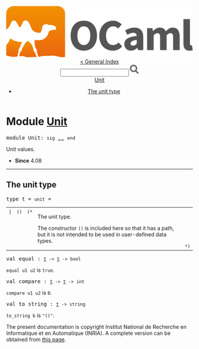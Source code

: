 <!-- ((! set title API !)) ((! set documentation !)) ((! set api !)) ((! set nobreadcrumb !)) -->
<div class="content api"><header><nav class="toc brand"><a class="brand" href="https://ocaml.org/"><img src="colour-logo-gray.svg" class="svg" alt="OCaml"></a></nav><nav class="toc"><a href="index.html">&lt; General Index</a><div class="api_search"><input type="text" name="apisearch" id="api_search" oninput="mySearch(false);" onkeypress="this.oninput();" onclick="this.oninput();" onpaste="this.oninput();">
<img src="search_icon.svg" alt="Search" class="svg" onclick="mySearch(false)"></div>
<div id="search_results"></div><div class="toc_title"><a href="#top">Unit</a></div><ul><li><a href="#unit">The unit type</a></li></ul></nav></header>

<h1>Module <a href="type_Unit.html">Unit</a></h1>

<pre><span id="MODULEUnit"><span class="keyword">module</span> Unit</span>: <code class="code"><span class="keyword">sig</span></code> <a href="Unit.html">..</a> <code class="code"><span class="keyword">end</span></code></pre><div class="info module top">
<div class="info-desc">
<p>Unit values.</p>
</div>
<ul class="info-attributes">
<li><b>Since</b> 4.08</li>
</ul>
</div>
<hr width="100%">
<h2 id="unit">The unit type</h2>
<pre><span id="TYPEt"><span class="keyword">type</span> <code class="type"></code>t</span> = <code class="type">unit</code> = </pre><table class="typetable">
<tbody><tr>
<td align="left" valign="top">
<code><span class="keyword">|</span></code></td>
<td align="left" valign="top">
<code><span id="TYPEELTt.()"><span class="constructor">()</span></span></code></td>
<td class="typefieldcomment" align="left" valign="top"><code>(*</code></td><td class="typefieldcomment" align="left" valign="top"><div class="info ">
<div class="info-desc">
<p>The unit type.</p>

<p>The constructor <code class="code">()</code> is included here so that it has a path,
    but it is not intended to be used in user-defined data types.</p>
</div>
</div>
</td><td class="typefieldcomment" align="left" valign="bottom"><code>*)</code></td>
</tr></tbody></table>



<pre><span id="VALequal"><span class="keyword">val</span> equal</span> : <code class="type"><a href="Unit.html#TYPEt">t</a> -&gt; <a href="Unit.html#TYPEt">t</a> -&gt; bool</code></pre><div class="info ">
<div class="info-desc">
<p><code class="code">equal&nbsp;u1&nbsp;u2</code> is <code class="code"><span class="keyword">true</span></code>.</p>
</div>
</div>

<pre><span id="VALcompare"><span class="keyword">val</span> compare</span> : <code class="type"><a href="Unit.html#TYPEt">t</a> -&gt; <a href="Unit.html#TYPEt">t</a> -&gt; int</code></pre><div class="info ">
<div class="info-desc">
<p><code class="code">compare&nbsp;u1&nbsp;u2</code> is <code class="code">0</code>.</p>
</div>
</div>

<pre><span id="VALto_string"><span class="keyword">val</span> to_string</span> : <code class="type"><a href="Unit.html#TYPEt">t</a> -&gt; string</code></pre><div class="info ">
<div class="info-desc">
<p><code class="code">to_string&nbsp;b</code> is <code class="code"><span class="string">"()"</span></code>.</p>
</div>
</div>

<div class="copyright">The present documentation is copyright Institut National de Recherche en Informatique et en Automatique (INRIA). A complete version can be obtained from <a href="http://caml.inria.fr/pub/docs/manual-ocaml/">this page</a>.</div></div>